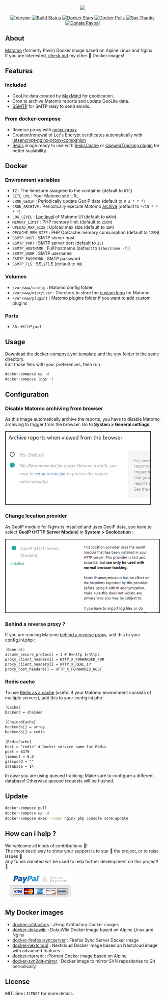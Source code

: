 <p align="center"><a href="https://github.com/crazy-max/docker-matomo" target="_blank"><img height="100"src="https://raw.githubusercontent.com/crazy-max/docker-matomo/master/res/matomo_docker.png"></a></p>

<p align="center">
  <a href="https://microbadger.com/images/crazymax/matomo"><img src="https://images.microbadger.com/badges/version/crazymax/matomo.svg?style=flat-square" alt="Version"></a>
  <a href="https://travis-ci.org/crazy-max/docker-matomo"><img src="https://img.shields.io/travis/crazy-max/docker-matomo/master.svg?style=flat-square" alt="Build Status"></a>
  <a href="https://hub.docker.com/r/crazymax/matomo/"><img src="https://img.shields.io/docker/stars/crazymax/matomo.svg?style=flat-square" alt="Docker Stars"></a>
  <a href="https://hub.docker.com/r/crazymax/matomo/"><img src="https://img.shields.io/docker/pulls/crazymax/matomo.svg?style=flat-square" alt="Docker Pulls"></a>
  <a href="https://saythanks.io/to/crazymax"><img src="https://img.shields.io/badge/thank-crazymax-426aa5.svg?style=flat-square" alt="Say Thanks"></a>
  <a href="https://www.paypal.com/cgi-bin/webscr?cmd=_s-xclick&hosted_button_id=JP85E7WHT33FL"><img src="https://img.shields.io/badge/donate-paypal-7057ff.svg?style=flat-square" alt="Donate Paypal"></a>
</p>

## About

[Matomo](https://matomo.org/) (formerly Piwik) Docker image based on Alpine Linux and Nginx.<br />
If you are interested, [check out](https://github.com/search?utf8=%E2%9C%93&q=docker++user%3Acrazy-max&type=Repositories) my other 🐳 Docker images!

## Features

### Included

* GeoLite data created by [MaxMind](http://www.maxmind.com) for geolocation.
* Cron to archive Matomo reports and update GeoLite data.
* [SSMTP](https://github.com/alterrebe/docker-mail-relay) for SMTP relay to send emails.

### From docker-compose

* Reverse proxy with [nginx-proxy](https://github.com/jwilder/nginx-proxy)
* Creation/renewal of Let's Encrypt certificates automatically with [letsencrypt-nginx-proxy-companion](https://github.com/JrCs/docker-letsencrypt-nginx-proxy-companion)
* [Redis](https://github.com/docker-library/redis) image ready to use with [RedisCache](https://matomo.org/faq/how-to/faq_20511/) or [QueuedTracking plugin](https://matomo.org/faq/how-to/faq_19738) for better scalability.

## Docker

### Environment variables

* `TZ` : The timezone assigned to the container (default to `UTC`)
* `SITE_URL` : Your Matomo site URL
* `CRON_GEOIP` : Periodically update GeoIP data (default to `0 2 * * *`)
* `CRON_ARCHIVE` : Periodically execute Matomo [archive](https://matomo.org/docs/setup-auto-archiving/#linuxunix-how-to-set-up-a-crontab-to-automatically-archive-the-reports) (default to `*/15 * * * *`)
* `LOG_LEVEL` : [Log level](https://matomo.org/faq/troubleshooting/faq_115/) of Matomo UI (default to `WARN`)
* `MEMORY_LIMIT` : PHP memory limit (default to `256M`)
* `UPLOAD_MAX_SIZE` : Upload max size (default to `16M`)
* `OPCACHE_MEM_SIZE` : PHP OpCache memory consumption (default to `128M`)
* `SSMTP_HOST` : SMTP server host
* `SSMTP_PORT` : SMTP server port (default to `25`)
* `SSMTP_HOSTNAME` : Full hostname (default to `$(hostname -f)`)
* `SSMTP_USER` : SMTP username
* `SSMTP_PASSWORD` : SMTP password
* `SSMTP_TLS` : SSL/TLS (default to `NO`)

### Volumes

* `/var/www/config` : Matomo config folder
* `/var/www/misc/user` : Directory to store the [custom logo](https://matomo.org/faq/new-to-piwik/faq_129/) for Matomo
* `/var/www/plugins` : Matomo plugins folder if you want to add custom plugins

### Ports

* `80` : HTTP port

## Usage

Download the [docker-compose.yml](docker-compose.yml) template and the [env](env) folder in the same directory.<br />
Edit those files with your preferences, then run :

```bash
docker-compose up -d
docker-compose logs -f
```

## Configuration

### Disable Matomo archiving from browser

As this image automatically archive the reports, you have to disable Matomo archiving to trigger from the browser. Go to **System > General settings** :

![Disable Matomo archiving from browser](.res/disable-archive-reports-browser.png)

### Change location provider

As GeoIP module for Nginx is installed and uses GeoIP data, you have to select **GeoIP (HTTP Server Module)** in **System > Geolocation** :

![Change location provider](.res/location-provider.png)

### Behind a reverse proxy ?

If you are running Matomo [behind a reverse proxy](https://matomo.org/faq/how-to-install/faq_98/), add this to your config.ini.php :

```
[General]
assume_secure_protocol = 1 # 0=http 1=https
proxy_client_headers[] = HTTP_X_FORWARDED_FOR
proxy_client_headers[] = HTTP_X_REAL_IP
proxy_host_headers[] = HTTP_X_FORWARDED_HOST
```

### Redis cache

To use [Redis as a cache](https://matomo.org/faq/how-to/faq_20511/) (useful if your Matomo environment consists of multiple servers), add this to your config.ini.php :

```
[Cache]
backend = chained

[ChainedCache]
backends[] = array
backends[] = redis

[RedisCache]
host = "redis" # Docker service name for Redis 
port = 6379
timeout = 0.0
password = ""
database = 14
```

In case you are using queued tracking: Make sure to configure a different database! Otherwise queued requests will be flushed.

## Update

```bash
docker-compose pull
docker-compose up -d
docker-compose exec --user nginx php console core:update
```

## How can i help ?

We welcome all kinds of contributions :raised_hands:!<br />
The most basic way to show your support is to star :star2: the project, or to raise issues :speech_balloon:<br />
Any funds donated will be used to help further development on this project! :gift_heart:

[![Donate Paypal](.res/paypal.png)](https://www.paypal.com/cgi-bin/webscr?cmd=_s-xclick&hosted_button_id=JP85E7WHT33FL)

## My Docker images

* [docker-artifactory](https://github.com/crazy-max/docker-artifactory) : JFrog Artifactory Docker images
* [docker-dokuwiki](https://github.com/crazy-max/docker-dokuwiki) : DokuWiki Docker image based on Alpine Linux and Nginx
* [docker-firefox-syncserver](https://github.com/crazy-max/docker-firefox-syncserver) : Firefox Sync Server Docker image
* [docker-nextcloud](https://github.com/crazy-max/docker-nextcloud) : Nextcloud Docker image based on Nextcloud image with advanced features
* [docker-rtorrent](https://github.com/crazy-max/docker-rtorrent) : rTorrent Docker image based on Alpine
* [docker-svn2git-mirror](https://github.com/crazy-max/docker-svn2git-mirror) : Docker image to mirror SVN repositories to Git periodically

## License

MIT. See `LICENSE` for more details.
